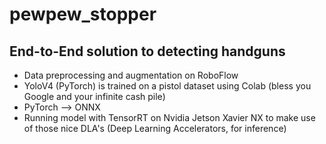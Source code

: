 # pewpew_stopper 

## End-to-End solution to detecting handguns 
- Data preprocessing and augmentation on RoboFlow
- YoloV4 (PyTorch) is trained on a pistol dataset using Colab (bless you Google and your infinite cash pile) 
- PyTorch --> ONNX 
- Running model with TensorRT on Nvidia Jetson Xavier NX to make use of those nice DLA's (Deep Learning Accelerators, for inference)
